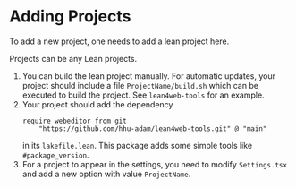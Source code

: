 # Adding Projects

To add a new project, one needs to add a lean project here.

Projects can be any Lean projects.

1. You can build the lean project manually. For automatic updates, your project should include a file `ProjectName/build.sh` which can be
  executed to build the project. See `lean4web-tools` for an example.
2. Your project should add the dependency
    ```lean
    require webeditor from git
        "https://github.com/hhu-adam/lean4web-tools.git" @ "main"
    ```
    in its `lakefile.lean`. This package adds some simple tools like `#package_version`.
4. For a project to appear in the settings, you need to modify `Settings.tsx` and add a new option with value `ProjectName`.
